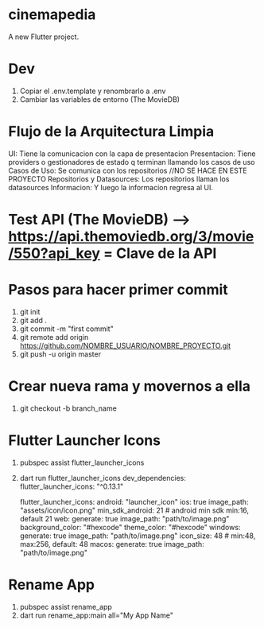 # cinemapedia
A new Flutter project.

# Dev
1. Copiar el .env.template y renombrarlo a .env
2. Cambiar las variables de entorno (The MovieDB)

# Flujo de la Arquitectura Limpia
 UI: Tiene la comunicacion con la capa de presentacion
 Presentacion: Tiene providers o gestionadores de estado q terminan llamando los casos de uso
 Casos de Uso: Se comunica con los repositorios //NO SE HACE EN ESTE PROYECTO
 Repositorios y Datasources: Los repositorios llaman los datasources
 Informacion: Y luego la informacion regresa al UI.

# Test API (The MovieDB) --> https://api.themoviedb.org/3/movie/550?api_key = Clave de la API

# Pasos para hacer primer commit
1. git init
2. git add .
3. git commit -m "first commit"
4. git remote add origin https://github.com/NOMBRE_USUARIO/NOMBRE_PROYECTO.git
5. git push -u origin master

# Crear nueva rama y movernos a ella
1. git checkout -b branch_name

# Flutter Launcher Icons
1. pubspec assist flutter_launcher_icons
2. dart run flutter_launcher_icons
    dev_dependencies:
      flutter_launcher_icons: "^0.13.1"

    flutter_launcher_icons:
      android: "launcher_icon"
      ios: true
      image_path: "assets/icon/icon.png"
      min_sdk_android: 21 # android min sdk min:16, default 21
      web:
        generate: true
        image_path: "path/to/image.png"
        background_color: "#hexcode"
        theme_color: "#hexcode"
      windows:
        generate: true
        image_path: "path/to/image.png"
        icon_size: 48 # min:48, max:256, default: 48
      macos:
        generate: true
        image_path: "path/to/image.png"

# Rename App
1. pubspec assist rename_app
2. dart run rename_app:main all="My App Name"